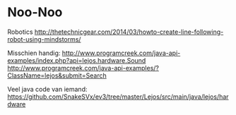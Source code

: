 # Noo-Noo
Robotics
http://thetechnicgear.com/2014/03/howto-create-line-following-robot-using-mindstorms/


Misschien handig:
http://www.programcreek.com/java-api-examples/index.php?api=lejos.hardware.Sound
http://www.programcreek.com/java-api-examples/?ClassName=lejos&submit=Search


Veel java code van iemand:
https://github.com/SnakeSVx/ev3/tree/master/Lejos/src/main/java/lejos/hardware

